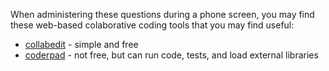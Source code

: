 When administering these questions during a phone screen, you may find these web-based colaborative coding tools that you may find useful:

* [collabedit](http://collabedit.com/) - simple and free
* [coderpad](https://coderpad.io/) - not free, but can run code, tests, and load external libraries
